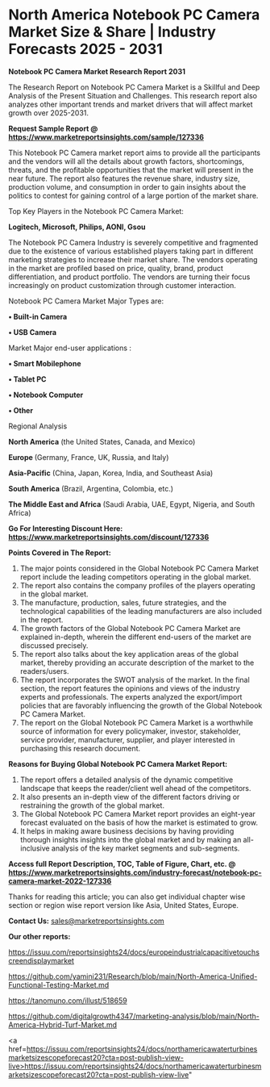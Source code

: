 # North America Notebook PC Camera Market Size & Share | Industry Forecasts 2025 - 2031

<strong>Notebook PC Camera Market Research Report 2031</strong>

The Research Report on Notebook PC Camera Market is a Skillful and Deep Analysis of the Present Situation and Challenges. This research report also analyzes other important trends and market drivers that will affect market growth over 2025-2031.

<strong>Request Sample Report @ <a href=https://www.marketreportsinsights.com/sample/127336>https://www.marketreportsinsights.com/sample/127336</a></strong>

This Notebook PC Camera market report aims to provide all the participants and the vendors will all the details about growth factors, shortcomings, threats, and the profitable opportunities that the market will present in the near future. The report also features the revenue share, industry size, production volume, and consumption in order to gain insights about the politics to contest for gaining control of a large portion of the market share.

Top Key Players in the Notebook PC Camera Market:

<strong>Logitech, Microsoft, Philips, AONI, Gsou</strong>

The Notebook PC Camera Industry is severely competitive and fragmented due to the existence of various established players taking part in different marketing strategies to increase their market share. The vendors operating in the market are profiled based on price, quality, brand, product differentiation, and product portfolio. The vendors are turning their focus increasingly on product customization through customer interaction.

Notebook PC Camera Market Major Types are:

<strong>• Built-in Camera

• USB Camera</strong>

Market Major end-user applications :

<strong>• Smart Mobilephone

• Tablet PC

• Notebook Computer

• Other</strong>

Regional Analysis

</u><strong><b>North America</b></strong> (the United States, Canada, and Mexico)

<strong><b>Europe </b></strong>(Germany, France, UK, Russia, and Italy)

<strong><b>Asia-Pacific</b></strong> (China, Japan, Korea, India, and Southeast Asia)

<strong><b>South America</b></strong> (Brazil, Argentina, Colombia, etc.)

<strong><b>The Middle East and Africa</b></strong> (Saudi Arabia, UAE, Egypt, Nigeria, and South Africa)

<strong>Go For Interesting Discount Here: <a href=https://www.marketreportsinsights.com/discount/127336>https://www.marketreportsinsights.com/discount/127336</a></strong>

<strong>Points Covered in The Report:</strong>
<ol>
  <li>The major points considered in the Global Notebook PC Camera Market report include the leading competitors operating in the global market.</li>
  <li>The report also contains the company profiles of the players operating in the global market.</li>
  <li>The manufacture, production, sales, future strategies, and the technological capabilities of the leading manufacturers are also included in the report.</li>
  <li>The growth factors of the Global Notebook PC Camera Market are explained in-depth, wherein the different end-users of the market are discussed precisely.</li>
  <li>The report also talks about the key application areas of the global market, thereby providing an accurate description of the market to the readers/users.</li>
  <li>The report incorporates the SWOT analysis of the market. In the final section, the report features the opinions and views of the industry experts and professionals. The experts analyzed the export/import policies that are favorably influencing the growth of the Global Notebook PC Camera Market.</li>
  <li>The report on the Global Notebook PC Camera Market is a worthwhile source of information for every policymaker, investor, stakeholder, service provider, manufacturer, supplier, and player interested in purchasing this research document.</li>
</ol>
<strong>Reasons for Buying Global Notebook PC Camera Market Report:</strong>

<ol>
  <li>The report offers a detailed analysis of the dynamic competitive landscape that keeps the reader/client well ahead of the competitors.</li>
  <li>It also presents an in-depth view of the different factors driving or restraining the growth of the global market.</li>
  <li>The Global Notebook PC Camera Market report provides an eight-year forecast evaluated on the basis of how the market is estimated to grow.</li>
  <li>It helps in making aware business decisions by having providing thorough insights insights into the global market and by making an all-inclusive analysis of the key market segments and sub-segments.</li>
</ol>
<strong>Access full Report Description, TOC, Table of Figure, Chart, etc. @ <a href=https://www.marketreportsinsights.com/industry-forecast/notebook-pc-camera-market-2022-127336>https://www.marketreportsinsights.com/industry-forecast/notebook-pc-camera-market-2022-127336</a></strong>


Thanks for reading this article; you can also get individual chapter wise section or region wise report version like Asia, United States, Europe.

<strong>Contact Us:</strong>
sales@marketreportsinsights.com

<strong>Our other reports:</strong>

<a href=https://issuu.com/reportsinsights24/docs/europeindustrialcapacitivetouchscreendisplaymarket>https://issuu.com/reportsinsights24/docs/europeindustrialcapacitivetouchscreendisplaymarket</a>

<a href=https://github.com/yamini231/Research/blob/main/North-America-Unified-Functional-Testing-Market.md>https://github.com/yamini231/Research/blob/main/North-America-Unified-Functional-Testing-Market.md</a>

<a href=https://tanomuno.com/illust/518659>https://tanomuno.com/illust/518659</a>

<a href=https://github.com/digitalgrowth4347/marketing-analysis/blob/main/North-America-Hybrid-Turf-Market.md>https://github.com/digitalgrowth4347/marketing-analysis/blob/main/North-America-Hybrid-Turf-Market.md</a>

<a href=https://issuu.com/reportsinsights24/docs/northamericawaterturbinesmarketsizescopeforecast20?cta=post-publish-view-live>https://issuu.com/reportsinsights24/docs/northamericawaterturbinesmarketsizescopeforecast20?cta=post-publish-view-live</a>"
